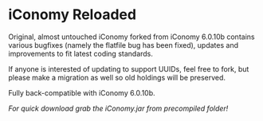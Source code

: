 iConomy Reloaded
=======

Original, almost untouched iConomy forked from iConomy 6.0.10b
contains various bugfixes (namely the flatfile bug has been fixed), 
updates and improvements to fit latest coding standards.

If anyone is interested of updating to support UUIDs, feel free to fork, 
but please make a migration as well so old holdings will be preserved. 

Fully back-compatible with iConomy 6.0.10b.

*For quick download grab the iConomy.jar from precompiled folder!*

